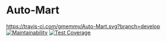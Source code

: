 # Auto-Mart
https://travis-ci.com/gmemmy/Auto-Mart.svg?branch=develop
[![Maintainability](https://api.codeclimate.com/v1/badges/4372719a036c56ec4149/maintainability)](https://codeclimate.com/github/gmemmy/Auto-Mart/maintainability)
[![Test Coverage](https://api.codeclimate.com/v1/badges/4372719a036c56ec4149/test_coverage)](https://codeclimate.com/github/gmemmy/Auto-Mart/test_coverage)
